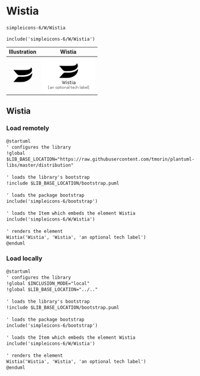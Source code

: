 # Wistia


```text
simpleicons-6/W/Wistia
```

```text
include('simpleicons-6/W/Wistia')
```



| Illustration | Wistia |
| :---: | :---: |
| ![illustration for Illustration](../../simpleicons-6/W/Wistia.png) | ![illustration for Wistia](../../simpleicons-6/W/Wistia.Local.png) |




## Wistia

### Load remotely
```plantuml
@startuml
' configures the library
!global $LIB_BASE_LOCATION="https://raw.githubusercontent.com/tmorin/plantuml-libs/master/distribution"

' loads the library's bootstrap
!include $LIB_BASE_LOCATION/bootstrap.puml

' loads the package bootstrap
include('simpleicons-6/bootstrap')

' loads the Item which embeds the element Wistia
include('simpleicons-6/W/Wistia')

' renders the element
Wistia('Wistia', 'Wistia', 'an optional tech label')
@enduml
```

### Load locally
```plantuml
@startuml
' configures the library
!global $INCLUSION_MODE="local"
!global $LIB_BASE_LOCATION="../.."

' loads the library's bootstrap
!include $LIB_BASE_LOCATION/bootstrap.puml

' loads the package bootstrap
include('simpleicons-6/bootstrap')

' loads the Item which embeds the element Wistia
include('simpleicons-6/W/Wistia')

' renders the element
Wistia('Wistia', 'Wistia', 'an optional tech label')
@enduml
```

